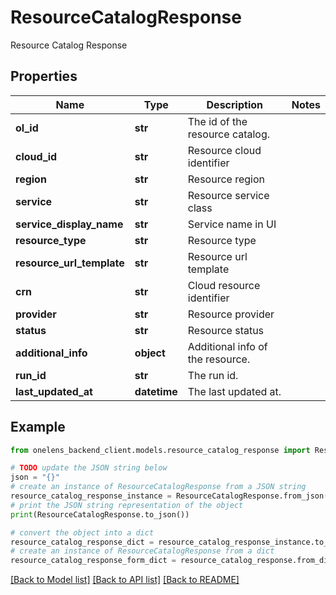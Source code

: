 # ResourceCatalogResponse

Resource Catalog Response

## Properties

Name | Type | Description | Notes
------------ | ------------- | ------------- | -------------
**ol_id** | **str** | The id of the resource catalog. | 
**cloud_id** | **str** | Resource cloud identifier | 
**region** | **str** | Resource region | 
**service** | **str** | Resource service class | 
**service_display_name** | **str** | Service name in UI | 
**resource_type** | **str** | Resource type | 
**resource_url_template** | **str** | Resource url template | 
**crn** | **str** | Cloud resource identifier | 
**provider** | **str** | Resource provider | 
**status** | **str** | Resource status | 
**additional_info** | **object** | Additional info of the resource. | 
**run_id** | **str** | The run id. | 
**last_updated_at** | **datetime** | The last updated at. | 

## Example

```python
from onelens_backend_client.models.resource_catalog_response import ResourceCatalogResponse

# TODO update the JSON string below
json = "{}"
# create an instance of ResourceCatalogResponse from a JSON string
resource_catalog_response_instance = ResourceCatalogResponse.from_json(json)
# print the JSON string representation of the object
print(ResourceCatalogResponse.to_json())

# convert the object into a dict
resource_catalog_response_dict = resource_catalog_response_instance.to_dict()
# create an instance of ResourceCatalogResponse from a dict
resource_catalog_response_form_dict = resource_catalog_response.from_dict(resource_catalog_response_dict)
```
[[Back to Model list]](../README.md#documentation-for-models) [[Back to API list]](../README.md#documentation-for-api-endpoints) [[Back to README]](../README.md)


